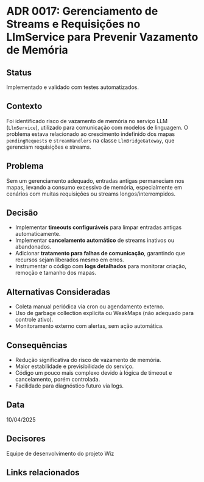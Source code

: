 # ADR 0017: Gerenciamento de Streams e Requisições no LlmService para Prevenir Vazamento de Memória

## Status

Implementado e validado com testes automatizados.

## Contexto

Foi identificado risco de vazamento de memória no serviço LLM (`LlmService`), utilizado para comunicação com modelos de linguagem. O problema estava relacionado ao crescimento indefinido dos mapas `pendingRequests` e `streamHandlers` na classe `LlmBridgeGateway`, que gerenciam requisições e streams.

## Problema

Sem um gerenciamento adequado, entradas antigas permaneciam nos mapas, levando a consumo excessivo de memória, especialmente em cenários com muitas requisições ou streams longos/interrompidos.

## Decisão

- Implementar **timeouts configuráveis** para limpar entradas antigas automaticamente.
- Implementar **cancelamento automático** de streams inativos ou abandonados.
- Adicionar **tratamento para falhas de comunicação**, garantindo que recursos sejam liberados mesmo em erros.
- Instrumentar o código com **logs detalhados** para monitorar criação, remoção e tamanho dos mapas.

## Alternativas Consideradas

- Coleta manual periódica via cron ou agendamento externo.
- Uso de garbage collection explícita ou WeakMaps (não adequado para controle ativo).
- Monitoramento externo com alertas, sem ação automática.

## Consequências

- Redução significativa do risco de vazamento de memória.
- Maior estabilidade e previsibilidade do serviço.
- Código um pouco mais complexo devido à lógica de timeout e cancelamento, porém controlada.
- Facilidade para diagnóstico futuro via logs.

## Data

10/04/2025

## Decisores

Equipe de desenvolvimento do projeto Wiz

## Links relacionados